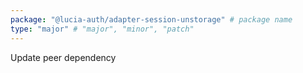 ```yaml
---
package: "@lucia-auth/adapter-session-unstorage" # package name
type: "major" # "major", "minor", "patch"
---
```


Update peer dependency